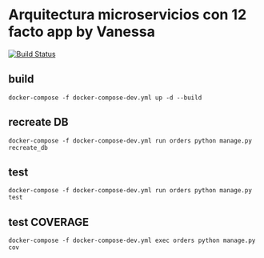 # Arquitectura microservicios con 12 facto app by Vanessa


[![Build Status](https://api.travis-ci.com/vanessapalacios/s-pedidos.svg?branch=master)](https://travis-ci.org/vanessapalacios/s-pedidos)

## build

```
docker-compose -f docker-compose-dev.yml up -d --build
```


## recreate DB
```
docker-compose -f docker-compose-dev.yml run orders python manage.py recreate_db
```
## test
```
docker-compose -f docker-compose-dev.yml run orders python manage.py test
```
## test COVERAGE
```
docker-compose -f docker-compose-dev.yml exec orders python manage.py cov
```